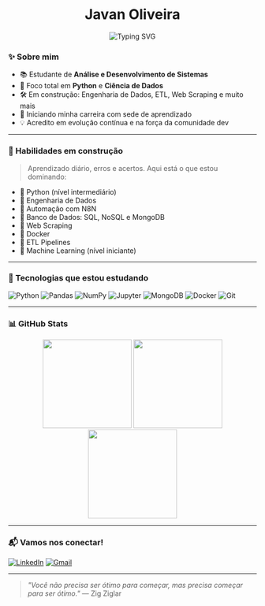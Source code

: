 <h1 align="center">Javan Oliveira</h1>

<p align="center">
  <img src="https://readme-typing-svg.demolab.com?font=Fira+Code&pause=1000&color=00FFB0&center=true&vCenter=true&width=435&lines=Python+%26+Data+Enthusiast;Code.+Debug.+Repeat.;Systems+Analysis+%26+Dev+Student;Iniciando+na+carreira+de+Tecnologia" alt="Typing SVG" />
</p>

### ✨ Sobre mim

- 📚 Estudante de **Análise e Desenvolvimento de Sistemas**
- 🐍 Foco total em **Python** e **Ciência de Dados**
- 🛠️ Em construção: Engenharia de Dados, ETL, Web Scraping e muito mais
- 🌱 Iniciando minha carreira com sede de aprendizado
- 💡 Acredito em evolução contínua e na força da comunidade dev

---

### 🧠 Habilidades em construção

> Aprendizado diário, erros e acertos. Aqui está o que estou dominando:

- 🔹 Python (nível intermediário)
- 🔹 Engenharia de Dados
- 🔹 Automação com N8N
- 🔹 Banco de Dados: SQL, NoSQL e MongoDB
- 🔹 Web Scraping
- 🔹 Docker
- 🔹 ETL Pipelines
- 🔹 Machine Learning (nível iniciante)

---

### 🧰 Tecnologias que estou estudando

![Python](https://img.shields.io/badge/Python-3776AB?style=for-the-badge&logo=python&logoColor=white)
![Pandas](https://img.shields.io/badge/Pandas-150458?style=for-the-badge&logo=pandas&logoColor=white)
![NumPy](https://img.shields.io/badge/NumPy-013243?style=for-the-badge&logo=numpy&logoColor=white)
![Jupyter](https://img.shields.io/badge/Jupyter-F37626?style=for-the-badge&logo=jupyter&logoColor=white)
![MongoDB](https://img.shields.io/badge/MongoDB-4EA94B?style=for-the-badge&logo=mongodb&logoColor=white)
![Docker](https://img.shields.io/badge/Docker-2496ED?style=for-the-badge&logo=docker&logoColor=white)
![Git](https://img.shields.io/badge/Git-F05032?style=for-the-badge&logo=git&logoColor=white)

---

### 📊 GitHub Stats

<p align="center">
  <img height="180em" src="https://github-readme-stats.vercel.app/api?username=JavanRosario&show_icons=true&theme=tokyonight" />
  <img height="180em" src="https://github-readme-stats.vercel.app/api/top-langs/?username=JavanRosario&layout=compact&theme=tokyonight" />
  <img height="180em" src="https://github-readme-streak-stats.herokuapp.com/?user=JavanRosario&theme=tokyonight" />
</p>

---

### 📬 Vamos nos conectar!

[![LinkedIn](https://img.shields.io/badge/LinkedIn-blue?style=for-the-badge&logo=linkedin)](https://www.linkedin.com/in/javan-oliveira-269050358)
[![Gmail](https://img.shields.io/badge/Gmail-D14836?style=for-the-badge&logo=gmail&logoColor=white)](mailto:javanoliveirads@gmail.com)

---

> _"Você não precisa ser ótimo para começar, mas precisa começar para ser ótimo."_ — Zig Ziglar
